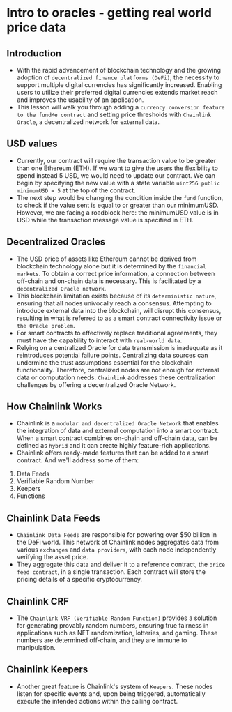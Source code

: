 # Intro to oracles - getting real world price data

## Introduction
- With the rapid advancement of blockchain technology and the growing adoption of `decentralized finance platforms (DeFi)`, the necessity to support multiple digital currencies has significantly increased. Enabling users to utilize their preferred digital currencies extends market reach and improves the usability of an application.
- This lesson will walk you through adding a `currency conversion feature to the fundMe contract` and setting price thresholds with `Chainlink Oracle`, a decentralized network for external data.

## USD values
- Currently, our contract will require the transaction value to be greater than one Ethereum (ETH). If we want to give the users the flexibility to spend instead 5 USD, we would need to update our contract. We can begin by specifying the new value with a state variable ```uint256 public minimumUSD = 5``` at the top of the contract.
- The next step would be changing the condition inside the `fund` function, to check if the value sent is equal to or greater than our minimumUSD. However, we are facing a roadblock here: the minimumUSD value is in USD while the transaction message value is specified in ETH.

## Decentralized Oracles
- The USD price of assets like Ethereum cannot be derived from blockchain technology alone but it is determined by the `financial markets`. To obtain a correct price information, a connection between off-chain and on-chain data is necessary. This is facilitated by a `decentralized Oracle network`.
- This blockchain limitation exists because of its `deterministic nature`, ensuring that all nodes univocally reach a consensus. Attempting to introduce external data into the blockchain, will disrupt this consensus, resulting in what is referred to as a smart contract connectivity issue or `the Oracle problem`.
- For smart contracts to effectively replace traditional agreements, they must have the capability to interact with `real-world data`.
- Relying on a centralized Oracle for data transmission is inadequate as it reintroduces potential failure points. Centralizing data sources can undermine the trust assumptions essential for the blockchain functionality. Therefore, centralized nodes are not enough for external data or computation needs. `Chainlink` addresses these centralization challenges by offering a decentralized Oracle Network.

## How Chainlink Works
- Chainlink is a `modular and decentralized Oracle Network` that enables the integration of data and external computation into a smart contract. When a smart contract combines on-chain and off-chain data, can be defined as `hybrid` and it can create highly feature-rich applications.
- Chainlink offers ready-made features that can be added to a smart contract. And we'll address some of them:

1. Data Feeds
2. Verifiable Random Number
3. Keepers
4. Functions

## Chainlink Data Feeds
- `Chainlink Data Feeds` are responsible for powering over $50 billion in the DeFi world. This network of Chainlink nodes aggregates data from various `exchanges` and `data providers`, with each node independently verifying the asset price.
- They aggregate this data and deliver it to a reference contract, the `price feed contract`, in a single transaction. Each contract will store the pricing details of a specific cryptocurrency.

## Chainlink CRF
- The `Chainlink VRF (Verifiable Random Function)` provides a solution for generating provably random numbers, ensuring true fairness in applications such as NFT randomization, lotteries, and gaming. These numbers are determined off-chain, and they are immune to manipulation.

## Chainlink Keepers
- Another great feature is Chainlink's system of `Keepers`. These nodes listen for specific events and, upon being triggered, automatically execute the intended actions within the calling contract.

